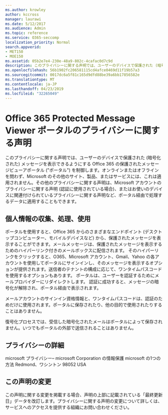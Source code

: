 ```yaml
---
ms.author: krowley
author: kccross
manager: laurawi
ms.date: 5/12/2017
ms.audience: Admin
ms.topic: reference
ms.service: O365-seccomp
localization_priority: Normal
search.appverid:
- MET150
- MOE150
ms.assetid: 05b2e7e4-230e-48a9-802c-4cafac0d7c9d
description: このプライバシーに関する声明では、ユーザーのデバイスで保護された (暗号化された) メッセージを表示できるようにする Office 365 の保護されたメッセージビューアポータル ("ポータル") を制御します。オンラインまたはオフラインを問わず、Microsoft のその他のサイト、製品、またはサービスには、これは適用されません。その他のプライバシーに関する声明は、Microsoft アカウントのプライバシーに関する声明 (認証に使用されている場合)、またはお使いのデバイスに関連付けられているプライバシーに関する声明など、ポータル経由で処理するデータに適用することもできます。
ms.openlocfilehash: 56b1902fc206581115cd4afce0469d11f19b57a3
ms.sourcegitcommit: 0017dc6a5f81c165d9dfd88be39a6bb17856582e
ms.translationtype: MT
ms.contentlocale: ja-JP
ms.lasthandoff: 04/23/2019
ms.locfileid: "32265049"
---
```

# <a name="office-365-protected-message-viewer-portal-privacy-statement"></a>Office 365 Protected Message Viewer ポータルのプライバシーに関する声明

このプライバシーに関する声明では、ユーザーのデバイスで保護された (暗号化された) メッセージを表示できるようにする Office 365 の保護されたメッセージビューアポータル ("ポータル") を制御します。オンラインまたはオフラインを問わず、Microsoft のその他のサイト、製品、またはサービスには、これは適用されません。その他のプライバシーに関する声明は、Microsoft アカウントのプライバシーに関する声明 (認証に使用されている場合)、またはお使いのデバイスに関連付けられているプライバシーに関する声明など、ポータル経由で処理するデータに適用することもできます。

## <a name="collection-processing-and-use-of-your-information"></a>個人情報の収集、処理、使用

ポータルを使用すると、Office 365 からのさまざまなエンドポイント (デスクトップコンピューター、モバイルデバイスなど) から、保護されたメッセージを表示することができます。メールメッセージは、保護されたメッセージを表示するためのハイパーリンク付きのメールボックスに配信されます。 そのハイパーリンクをクリックすると、O365、Microsoft アカウント、Gmail、Yahoo の各アカウントを使用してポータルにサインインし、そのメッセージを表示するオプションが提供されます。送信者のテナントの構成に応じて、ワンタイムパスコードを使用するオプションもあります。 ポータルは、ユーザーを認証するためにメールプロバイダーにリダイレクトします。 認証に成功すると、メッセージの暗号化が解除され、ポータル経由で表示されます。

メールアカウントのサインイン資格情報と、ワンタイムパスコードは、認証のためだけに使用されます。ポータルに保存されたり、他の目的で使用されたりすることはありません。

復号化プロセスでは、受信した暗号化されたメールはポータルによって保存されません。いつでもポータルの外部で送信されることはありません。

## <a name="for-more-information-about-privacy"></a>プライバシーの詳細

microsoft プライバシー– microsoft Corporation の情報保護 microsoft の1つの方法 Redmond、ワシントン 98052 USA

##     <a name="changes-to-this-statement"></a>この声明の変更

この声明に関する変更を掲載する場合、声明の上部に記載されている「最終更新日」データを改訂します。プライバシーに関する声明の変更について詳しくは、サービスへのアクセスを提供する組織にお問い合わせください。


